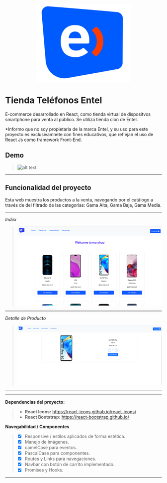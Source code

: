 <figure align="center">    
    <img src="public/images/logo/puntos-logo.png" alt="Entel Logo" height="250">   
</figure>

# Tienda Teléfonos Entel

E-commerce desarrollado en React, como tienda virtual de dispositvos smartphone para venta al público. Se utiliza tienda clon de Entel.

\*Informo que no soy propietaria de la marca Entel, y su uso para este proyecto es exclusivamnete con fines educativos, que reflejan el uso de React Js como framework Front-End.

## Demo

> ![alt text](public/images/screens/navegacion.gif "Navegación")

---

## Funcionalidad del proyecto

Esta web muestra los productos a la venta, navegando por el catálogo a través de del filtrado de las categorías: Gama Alta, Gama Baja, Gama Media.

---

_Index_

> ![picture alt](public/images/screens/pantalla-inicio.png "Pantalla inicio")

---

_Detalle de Producto_

> ![picture alt](public/images/screens/pantalla-detalle.png "Pantalla detalle de producto")

---

---

**Dependencias del proyecto:**

> - **React Icons:** https://react-icons.github.io/react-icons/
> - **React Bootstrap:** https://react-bootstrap.github.io/ <i class="icon-upload"></i>

**Navegabilidad / Componentes**

> - [x] Responsive / estilos aplicados de forma estética.
> - [x] Manejo de imágenes.
> - [x] camelCase para eventos.
> - [x] PascalCase para componentes.
> - [x] Routes y Links para navegaciones.
> - [x] Navbar con botón de carrito implementado.
> - [x] Promises y Hooks.

---
